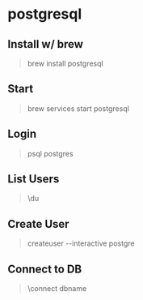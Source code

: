 # postgresql
## Install w/ brew
> brew install postgresql

## Start
> brew services start postgresql

## Login
> psql postgres

## List Users
> \du

## Create User
> createuser --interactive postgre

## Connect to DB
>\connect dbname

